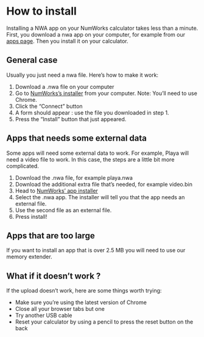 # How to install

Installing a NWA app on your NumWorks calculator takes less than a minute. First, you download a nwa app on your computer, for example from our [apps page](../apps/). Then you install it on your calculator.

## General case

Usually you just need a nwa file. Here’s how to make it work:

1. Download a .nwa file on your computer
2. Go to [NumWorks’s installer](https://my.numworks.com/devices/upgrade) from your computer. Note: You’ll need to use Chrome.
3. Click the “Connect” button
4. A form should appear : use the file you downloaded in step 1.
5. Press the “Install” button that just appeared.

## Apps that needs some external data

Some apps will need some external data to work. For example, Playa will need a video file to work. In this case, the steps are a little bit more complicated.

1. Download the .nwa file, for example playa.nwa
2. Download the additional extra file that’s needed, for example video.bin
3. Head to [NumWorks’ app installer](https://my.numworks.com/apps)
4. Select the .nwa app. The installer will tell you that the app needs an external file.
5. Use the second file as an external file.
6. Press install!

## Apps that are too large

If you want to install an app that is over 2.5 MB you will need to use our memory extender. <!-- TODO -->

## What if it doesn’t work ?

If the upload doesn’t work, here are some things worth trying:

- Make sure you’re using the latest version of Chrome
- Close all your browser tabs but one
- Try another USB cable
- Reset your calculator by using a pencil to press the reset button on the back
